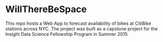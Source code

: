 # WillThereBeSpace
This repo hosts a Web App to forecast availability of bikes at CitiBike stations across NYC. The project was built 
as a capstone project for the Insight Data Science Fellowship Program in Summer 2015.
